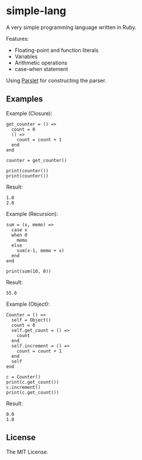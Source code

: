 simple-lang
===========

A very simple programming language written in Ruby.

Features:

* Floating-point and function literals
* Variables
* Arithmetic operations
* case-when statement

Using [Parslet](http://kschiess.github.io/parslet/) for constructing the parser.

Examples
----

Example (Closure):

    get_counter = () =>
      count = 0
      () =>
        count = count + 1
      end
    end

    counter = get_counter()

    print(counter())
    print(counter())

Result:

    1.0
    2.0

Example (Recursion):

    sum = (x, memo) =>
      case x
      when 0
        memo
      else
        sum(x-1, memo + x)
      end
    end

    print(sum(10, 0))

Result:

    55.0

Example (Object):

    Counter = () =>
      self = Object()
      count = 0
      self.get_count = () =>
        count
      end
      self.increment = () =>
        count = count + 1
      end
      self
    end

    c = Counter()
    print(c.get_count())
    c.increment()
    print(c.get_count())

Result:

    0.0
    1.0

License
----

The MIT License.
